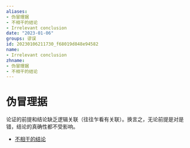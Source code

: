```yaml
---
aliases:
- 伪冒理据
- 不相干的结论
- Irrelevant conclusion
date: "2023-01-06"
groups: 谬误
id: 20230106211730_f68019d848e94582
name:
- Irrelevant conclusion
zhname:
- 伪冒理据
- 不相干的结论
---
```


# 伪冒理据

论证的前提和结论缺乏逻辑关联（往往乍看有关联）。换言之，无论前提是对是错，结论的真确性都不受影响。

* [不相干的结论](https://zh.wikipedia.org/wiki/%E4%B8%8D%E7%9B%B8%E5%B9%B2%E7%9A%84%E7%B5%90%E8%AB%96)
